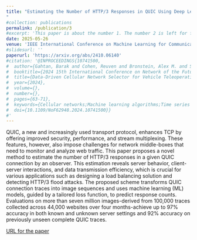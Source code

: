 ```yaml
---
title: "Estimating the Number of HTTP/3 Responses in QUIC Using Deep Learning
"
#collection: publications
permalink: /publication/3
#excerpt: 'This paper is about the number 1. The number 2 is left for future work.'
date: 2025-05-26
venue: 'IEEE International Conference on Machine Learning for Communication and Networking (ICMLCN)'
#slidesurl: ''
paperurl: 'https://arxiv.org/abs/2410.06140'
#citation: '@INPROCEEDINGS{10741500,
#  author={Gahtan, Barak and Cohen, Reuven and Bronstein, Alex M. and Shapira, Eli},
#  booktitle={2024 15th International Conference on Network of the Future (NoF)}, 
#  title={Data-Driven Cellular Network Selector for Vehicle Teleoperations}, 
#  year={2024},
#  volume={},
#  number={},
#  pages={63-71},
#  keywords={Cellular networks;Machine learning algorithms;Time series analysis;Packet loss;Streaming media;Prediction algorithms;Real-time systems;Robots;Remote control;Testing},
#  doi={10.1109/NoF62948.2024.10741500}}
#'
---
```


QUIC, a new and increasingly used transport protocol, enhances TCP by offering improved security, performance, and stream multiplexing. These features, however, also impose challenges for network middle-boxes that need to monitor and analyze web traffic. This paper proposes a novel method to estimate the number of HTTP/3 responses in a given QUIC connection by an observer. This estimation reveals server behavior, client-server interactions, and data transmission efficiency, which is crucial for various applications such as designing a load balancing solution and detecting HTTP/3 flood attacks. The proposed scheme transforms QUIC connection traces into image sequences and uses machine learning (ML) models, guided by a tailored loss function, to predict response counts. Evaluations on more than seven million images-derived from 100,000 traces collected across 44,000 websites over four months-achieve up to 97% accuracy in both known and unknown server settings and 92% accuracy on previously unseen complete QUIC traces.

[URL for the paper](https://arxiv.org/abs/2410.06140)